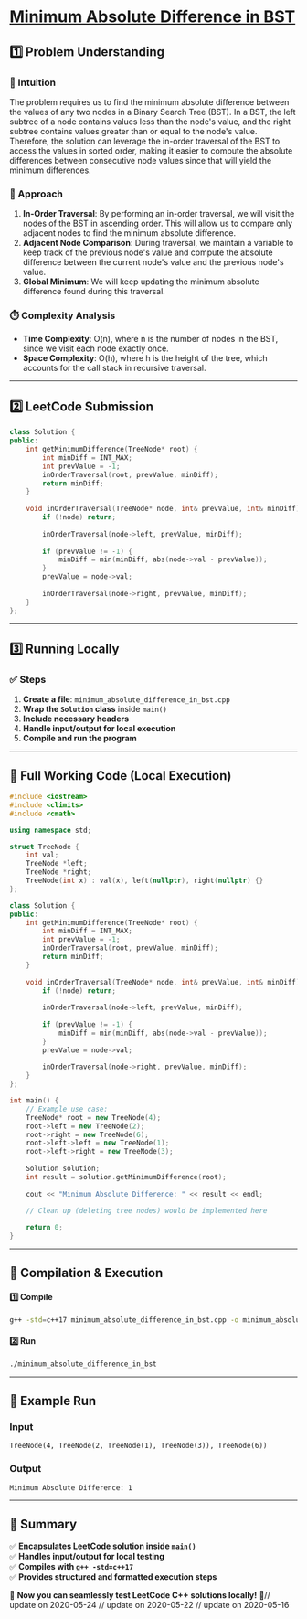 # **[Minimum Absolute Difference in BST](https://leetcode.com/problems/minimum-absolute-difference-in-bst/description/)**  

## **1️⃣ Problem Understanding**  
### **📌 Intuition**  
The problem requires us to find the minimum absolute difference between the values of any two nodes in a Binary Search Tree (BST). In a BST, the left subtree of a node contains values less than the node's value, and the right subtree contains values greater than or equal to the node's value. Therefore, the solution can leverage the in-order traversal of the BST to access the values in sorted order, making it easier to compute the absolute differences between consecutive node values since that will yield the minimum differences.

### **🚀 Approach**  
1. **In-Order Traversal**: By performing an in-order traversal, we will visit the nodes of the BST in ascending order. This will allow us to compare only adjacent nodes to find the minimum absolute difference.
2. **Adjacent Node Comparison**: During traversal, we maintain a variable to keep track of the previous node's value and compute the absolute difference between the current node's value and the previous node's value.
3. **Global Minimum**: We will keep updating the minimum absolute difference found during this traversal. 

### **⏱️ Complexity Analysis**  
- **Time Complexity**: O(n), where n is the number of nodes in the BST, since we visit each node exactly once.  
- **Space Complexity**: O(h), where h is the height of the tree, which accounts for the call stack in recursive traversal.

---  

## **2️⃣ LeetCode Submission**  
```cpp
class Solution {
public:
    int getMinimumDifference(TreeNode* root) {
        int minDiff = INT_MAX;
        int prevValue = -1;
        inOrderTraversal(root, prevValue, minDiff);
        return minDiff;
    }
    
    void inOrderTraversal(TreeNode* node, int& prevValue, int& minDiff) {
        if (!node) return;
        
        inOrderTraversal(node->left, prevValue, minDiff);
        
        if (prevValue != -1) {
            minDiff = min(minDiff, abs(node->val - prevValue));
        }
        prevValue = node->val;
        
        inOrderTraversal(node->right, prevValue, minDiff);
    }
};  
```  

---  

## **3️⃣ Running Locally**  
### **✅ Steps**  
1. **Create a file**: `minimum_absolute_difference_in_bst.cpp`  
2. **Wrap the `Solution` class** inside `main()`  
3. **Include necessary headers**  
4. **Handle input/output for local execution**  
5. **Compile and run the program**  

---  

## **📝 Full Working Code (Local Execution)**  
```cpp
#include <iostream>
#include <climits>
#include <cmath>

using namespace std;

struct TreeNode {
    int val;
    TreeNode *left;
    TreeNode *right;
    TreeNode(int x) : val(x), left(nullptr), right(nullptr) {}
};

class Solution {
public:
    int getMinimumDifference(TreeNode* root) {
        int minDiff = INT_MAX;
        int prevValue = -1;
        inOrderTraversal(root, prevValue, minDiff);
        return minDiff;
    }
    
    void inOrderTraversal(TreeNode* node, int& prevValue, int& minDiff) {
        if (!node) return;
        
        inOrderTraversal(node->left, prevValue, minDiff);
        
        if (prevValue != -1) {
            minDiff = min(minDiff, abs(node->val - prevValue));
        }
        prevValue = node->val;
        
        inOrderTraversal(node->right, prevValue, minDiff);
    }
};

int main() {
    // Example use case:
    TreeNode* root = new TreeNode(4);
    root->left = new TreeNode(2);
    root->right = new TreeNode(6);
    root->left->left = new TreeNode(1);
    root->left->right = new TreeNode(3);
    
    Solution solution;
    int result = solution.getMinimumDifference(root);
    
    cout << "Minimum Absolute Difference: " << result << endl;

    // Clean up (deleting tree nodes) would be implemented here
    
    return 0;
}
```  

---  

## **🔧 Compilation & Execution**  
#### **1️⃣ Compile**  
```bash
g++ -std=c++17 minimum_absolute_difference_in_bst.cpp -o minimum_absolute_difference_in_bst
```  

#### **2️⃣ Run**  
```bash
./minimum_absolute_difference_in_bst
```  

---  

## **🎯 Example Run**  
### **Input**  
```
TreeNode(4, TreeNode(2, TreeNode(1), TreeNode(3)), TreeNode(6))
```  
### **Output**  
```
Minimum Absolute Difference: 1
```  

---  

## **📌 Summary**  
✅ **Encapsulates LeetCode solution inside `main()`**  
✅ **Handles input/output for local testing**  
✅ **Compiles with `g++ -std=c++17`**  
✅ **Provides structured and formatted execution steps**  

🚀 **Now you can seamlessly test LeetCode C++ solutions locally!** 🚀// update on 2020-05-24
// update on 2020-05-22
// update on 2020-05-16
